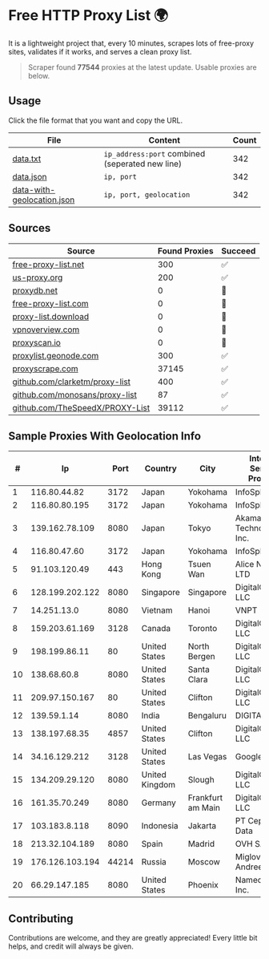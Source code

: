 
# Free HTTP Proxy List 🌍

It is a lightweight project that, every 10 minutes, scrapes lots of free-proxy sites, validates if it works, and serves a clean proxy list.


> Scraper found **77544** proxies at the latest update. Usable proxies are below.

## Usage

Click the file format that you want and copy the URL.


|File|Content|Count|
|----|-------|-----|
|[data.txt](https://raw.githubusercontent.com/themiralay/Proxy-List-World/master/data.txt)|`ip_address:port` combined (seperated new line)|342|
|[data.json](https://raw.githubusercontent.com/themiralay/Proxy-List-World/master/data.json)|`ip, port`|342|
|[data-with-geolocation.json](https://raw.githubusercontent.com/themiralay/Proxy-List-World/master/data-with-geolocation.json)|`ip, port, geolocation`|342|

## Sources

|Source|Found Proxies|Succeed|
|------|-------------|-------|
|[free-proxy-list.net](https://free-proxy-list.net)|300|✅|
|[us-proxy.org](https://www.us-proxy.org)|200|✅|
|[proxydb.net](http://proxydb.net)|0|🚫|
|[free-proxy-list.com](https://free-proxy-list.com/?page=&port=&type%5B%5D=http&type%5B%5D=https&up_time=0&search=Search)|0|🚫|
|[proxy-list.download](https://www.proxy-list.download/HTTP)|0|🚫|
|[vpnoverview.com](https://vpnoverview.com/privacy/anonymous-browsing/free-proxy-servers)|0|🚫|
|[proxyscan.io](https://www.proxyscan.io)|0|🚫|
|[proxylist.geonode.com](https://proxylist.geonode.com/api/proxy-list?limit=300&page=1&sort_by=lastChecked&sort_type=desc&protocols=http,https)|300|✅|
|[proxyscrape.com](https://api.proxyscrape.com/v2/?request=displayproxies&protocol=http&timeout=10000&country=all&ssl=all&anonymity=all)|37145|✅|
|[github.com/clarketm/proxy-list](https://raw.githubusercontent.com/clarketm/proxy-list/master/proxy-list-raw.txt)|400|✅|
|[github.com/monosans/proxy-list](https://raw.githubusercontent.com/monosans/proxy-list/main/proxies/http.txt)|87|✅|
|[github.com/TheSpeedX/PROXY-List](https://raw.githubusercontent.com/TheSpeedX/PROXY-List/master/http.txt)|39112|✅|


## Sample Proxies With Geolocation Info

|#|Ip|Port|Country|City|Internet Service Provider|
|-|--|----|-------|----|-------------------------|
|1|116.80.44.82|3172|Japan|Yokohama|InfoSphere|
|2|116.80.80.195|3172|Japan|Yokohama|InfoSphere|
|3|139.162.78.109|8080|Japan|Tokyo|Akamai Technologies, Inc.|
|4|116.80.47.60|3172|Japan|Yokohama|InfoSphere|
|5|91.103.120.49|443|Hong Kong|Tsuen Wan|Alice Networks LTD|
|6|128.199.202.122|8080|Singapore|Singapore|DigitalOcean, LLC|
|7|14.251.13.0|8080|Vietnam|Hanoi|VNPT|
|8|159.203.61.169|3128|Canada|Toronto|DigitalOcean, LLC|
|9|198.199.86.11|80|United States|North Bergen|DigitalOcean, LLC|
|10|138.68.60.8|8080|United States|Santa Clara|DigitalOcean, LLC|
|11|209.97.150.167|80|United States|Clifton|DigitalOcean, LLC|
|12|139.59.1.14|8080|India|Bengaluru|DIGITALOCEAN|
|13|138.197.68.35|4857|United States|Clifton|DigitalOcean, LLC|
|14|34.16.129.212|3128|United States|Las Vegas|Google LLC|
|15|134.209.29.120|8080|United Kingdom|Slough|DigitalOcean, LLC|
|16|161.35.70.249|8080|Germany|Frankfurt am Main|DigitalOcean, LLC|
|17|103.183.8.118|8090|Indonesia|Jakarta|PT Cepat Multi Data|
|18|213.32.104.189|8080|Spain|Madrid|OVH SAS|
|19|176.126.103.194|44214|Russia|Moscow|Miglovets Egor Andreevich|
|20|66.29.147.185|8080|United States|Phoenix|Namecheap, Inc.|



## Contributing

Contributions are welcome, and they are greatly appreciated! Every
little bit helps, and credit will always be given.

